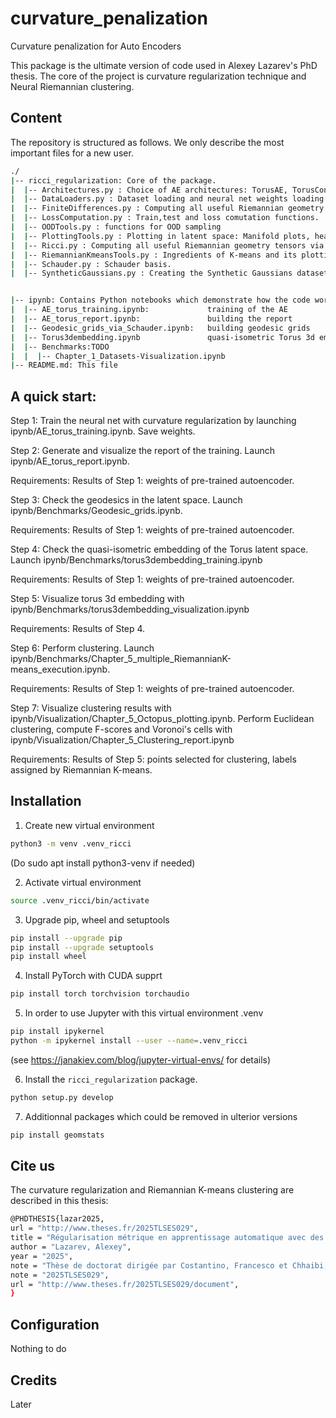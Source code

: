 # curvature_penalization
Curvature penalization for Auto Encoders

This package is the ultimate version of code used in Alexey Lazarev's PhD thesis. The core of the project is curvature regularization technique and Neural Riemannian clustering.

## Content

The repository is structured as follows. We only describe the most important files for a new user.
```bash
./
|-- ricci_regularization: Core of the package. 
|  |-- Architectures.py : Choice of AE architectures: TorusAE, TorusConvAE, etc.
|  |-- DataLoaders.py : Dataset loading and neural net weights loading.
|  |-- FiniteDifferences.py : Computing all useful Riemannian geometry tensors via Finite differences.
|  |-- LossComputation.py : Train,test and loss comutation functions.
|  |-- OODTools.py : functions for OOD sampling
|  |-- PlottingTools.py : Plotting in latent space: Manifold plots, heatmaps, etc..
|  |-- Ricci.py : Computing all useful Riemannian geometry tensors via Autograd
|  |-- RiemannianKmeansTools.py : Ingredients of K-means and its plotting.
|  |-- Schauder.py : Schauder basis.
|  |-- SyntheticGaussians.py : Creating the Synthetic Gaussians dataset


|-- ipynb: Contains Python notebooks which demonstrate how the code works. Most important files:
|  |-- AE_torus_training.ipynb:             training of the AE 
|  |-- AE_torus_report.ipynb:               building the report
|  |-- Geodesic_grids_via_Schauder.ipynb:   building geodesic grids
|  |-- Torus3dembedding.ipynb               quasi-isometric Torus 3d embedding
|  |-- Benchmarks:TODO
|  |  |-- Chapter_1_Datasets-Visualization.ipynb
|-- README.md: This file
```

## A quick start:

Step 1:
Train the neural net with curvature regularization by launching ipynb/AE_torus_training.ipynb. Save weights.

Step 2:
Generate and visualize the report of the training. Launch ipynb/AE_torus_report.ipynb.

Requirements: Results of Step 1: weights of pre-trained autoencoder.

Step 3:
Check the geodesics in the latent space. Launch ipynb/Benchmarks/Geodesic_grids.ipynb.

Requirements: Results of Step 1: weights of pre-trained autoencoder.

Step 4:
Check the quasi-isometric embedding of the Torus latent space. Launch ipynb/Benchmarks/torus3dembedding_training.ipynb 

Requirements: Results of Step 1: weights of pre-trained autoencoder.

Step 5:
Visualize torus 3d embedding with ipynb/Benchmarks/torus3dembedding_visualization.ipynb

Requirements: Results of Step 4.

Step 6:
Perform clustering. Launch ipynb/Benchmarks/Chapter_5_multiple_RiemannianK-means_execution.ipynb.

Requirements: Results of Step 1: weights of pre-trained autoencoder.

Step 7:
Visualize clustering results with ipynb/Visualization/Chapter_5_Octopus_plotting.ipynb. Perform Euclidean clustering, compute F-scores and Voronoi's cells with ipynb/Visualization/Chapter_5_Clustering_report.ipynb

Requirements: Results of Step 5: points selected for clustering, labels assigned by Riemannian K-means. 

## Installation

1. Create new virtual environment

```bash
python3 -m venv .venv_ricci
```

(Do
sudo apt install python3-venv
if needed)

2. Activate virtual environment

```bash
source .venv_ricci/bin/activate
```

3. Upgrade pip, wheel and setuptools 

```bash
pip install --upgrade pip
pip install --upgrade setuptools
pip install wheel
```

4. Install PyTorch with CUDA supprt

```bash
pip install torch torchvision torchaudio
```

5. In order to use Jupyter with this virtual environment .venv
```bash
pip install ipykernel
python -m ipykernel install --user --name=.venv_ricci
```
(see https://janakiev.com/blog/jupyter-virtual-envs/ for details)

6. Install the `ricci_regularization` package.

```bash
python setup.py develop
```

7. Additionnal packages which could be removed in ulterior versions
```bash
pip install geomstats
```
## Cite us
The curvature regularization and Riemannian K-means clustering are described in this thesis:

```bash
@PHDTHESIS{lazar2025,
url = "http://www.theses.fr/2025TLSES029",
title = "Régularisation métrique en apprentissage automatique avec des fonctionnelles de courbure",
author = "Lazarev, Alexey",
year = "2025",
note = "Thèse de doctorat dirigée par Costantino, Francesco et Chhaibi, Reda Mathématiques et Applications Université de Toulouse (2023-....) 2025",
note = "2025TLSES029",
url = "http://www.theses.fr/2025TLSES029/document",
}
```

## Configuration
Nothing to do

## Credits
Later
